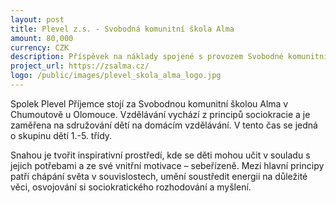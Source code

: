 ```yaml
---
layout: post
title: Plevel z.s. - Svobodná komunitní škola Alma
amount: 80,000
currency: CZK
description: Příspěvek na náklady spojené s provozem Svobodné komunitní školy Alma
project_url: https://zsalma.cz/ 
logo: /public/images/plevel_skola_alma_logo.jpg
---
```


Spolek Plevel Příjemce stojí za Svobodnou komunitní školou Alma v Chumoutově u Olomouce. Vzdělávání vychází z principů sociokracie a je zaměřena na sdružování dětí na domácím vzdělávání. V tento čas se jedná o skupinu dětí 1.-5. třídy.

Snahou je tvořit inspirativní prostředí, kde se děti mohou učit v souladu s jejich potřebami a ze své vnitřní motivace – sebeřízeně. Mezi hlavní principy patří chápání světa v souvislostech, umění soustředit energii na důležité věci, osvojování si sociokratického rozhodování a myšlení. 
